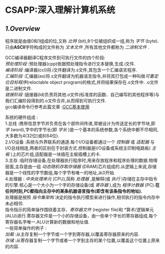 # **CSAPP:深入理解计算机系统**

## *1.Overview*
程序就是由值0和1组成的位,又称 *比特* (bit),8个位被组织成一组,称为 *字节* (byte).  
只由**ASCII**字符构成的文件称为 *文本文件* ,所有其他文件都称为 *二进制文件* .  

GCC编译器翻译C程序文件到可执行文件的四个阶段:  
*预处理阶段* :预处理器(cpp)依据预处理指令进行文本替换,生成.i文件.  
*编译阶段* :编译器(ccl)将.i文件翻译为.s文件,其包含一个汇编语言程序.  
*汇编阶段* :汇编器(as)将.s文件翻译为机器语言指令,并将其打包成一种叫做*可重定位目标程序*(reloctable object program)的格式,并将结果保存在.o文件中. .o文件是二进制文件.  
*链接阶段* :链接器(ld)负责将其他.o文件(标准库的函数、自己编写的其他程序等)与我们汇编阶段得到的.o文件合并,从而得到可执行文件.  
gcc编译命令行参考此篇文章 :[GCC基本使用](https://zhuanlan.zhihu.com/p/404682058)  

系统的硬件组成 :  
1.总线 :携带信息字节并负责在各个部件间传递,常被设计为传送定长的字节块,即 *字* (word),字中的字节长(即 *字长* )是一个基本的系统参数,各个系统中都不尽相同,大多数为4(32位)或8(64位).  
2.I/O设备 :系统与外界联系的通道.每个I/O设备都通过一个 *控制器* 或 *适配器* 与I/O总线相连,两者的区别在于封装方式.控制器是I/O设备或系统主印制电路板( *主板* )上的芯片组,适配器是一块插在主板插槽上的卡.  
3.主存 :临时存储设备,在处理器执行程序时,用来存放程序和程序处理的数据.物理层面,主存是由一组 *动态随机存取存储器* (DRAM)芯片组成的.从逻辑上来说,存储器是一个线性的字节数组,每个字节有唯一的地址,从0开始.  
4.处理器 : *中央处理单元* (CPU),简称 *处理器* ,是解释(或 *执行* )存储在主存中指令的引擎.核心是一个大小为一个字的存储设备(或 *寄存器* ),成为 *程序计数器* (PC).**在任何时刻,PC都指向主存中的某条机器语言指令(即含有该条指令的地址).**  
处理器是按照 *指令集架构* 决定的指令执行模型来进行操作,相邻执行的指令内存中未必相邻.  
指令指示的简单操作围绕着主存、*寄存器文件* (register file)和 *算术/逻辑单元(ALU)进行.寄存器文件是一个小的存储设备，由一些单个字长的寄存器组成,每个寄存器名字唯一.ALU计算新的数据和地址值.  
一些简单操作的例子 :  
*加载* :从主存复制一个字节或一个字到寄存器,以覆盖寄存器原来的内容.  
*存储* :从寄存器复制一个字节或者一个字到主存的某个位置,以覆盖这个位置上原来的内容.